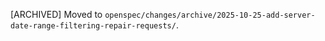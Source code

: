 [ARCHIVED] Moved to `openspec/changes/archive/2025-10-25-add-server-date-range-filtering-repair-requests/`.
